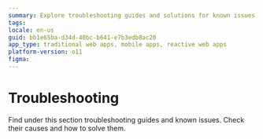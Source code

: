 ```yaml
---
summary: Explore troubleshooting guides and solutions for known issues in OutSystems 11 (O11).
tags: 
locale: en-us
guid: bb1e65ba-d34d-40bc-b641-e7b3edb8ac20
app_type: traditional web apps, mobile apps, reactive web apps
platform-version: o11
figma:
---
```


# Troubleshooting

Find under this section troubleshooting guides and known issues. Check their causes and how to solve them.
